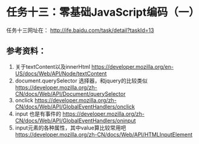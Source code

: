 # 任务十三：零基础JavaScript编码（一）
任务十三网址在： http://ife.baidu.com/task/detail?taskId=13

## 参考资料：
1. 关于textContent以及innerHtml
https://developer.mozilla.org/en-US/docs/Web/API/Node/textContent
2. document.querySelector 选择器，和jquery的比较类似
https://developer.mozilla.org/zh-CN/docs/Web/API/Document/querySelector
3. onclick 
https://developer.mozilla.org/zh-CN/docs/Web/API/GlobalEventHandlers/onclick
4. input 也是有事件的
https://developer.mozilla.org/zh-CN/docs/Web/API/GlobalEventHandlers/oninput
5. input元素的各种属性，其中value算比较常用吧
https://developer.mozilla.org/zh-CN/docs/Web/API/HTMLInputElement


